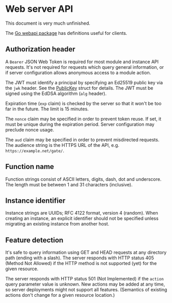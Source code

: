 # Web server API

This document is very much unfinished.

The [Go webapi package](https://godoc.org/gate.computer/gate/webapi) has
definitions useful for clients.


## Authorization header

A `Bearer` JSON Web Token is required for most module and instance API
requests.  It's not required for requests which query general information, or
if server configuration allows anonymous access to a module action.

The JWT must identify a principal by specifying an Ed25519 public key via the
`jwk` header.  See the [PublicKey](https://godoc.org/gate.computer/gate/webapi#PublicKey)
struct for details.  The JWT must be signed using the EdDSA algorithm (`alg`
header).

Expiration time (`exp` claim) is checked by the server so that it won't be too
far in the future.  The limit is 15 minutes.

The `nonce` claim may be specified in order to prevent token reuse.  If set, it
must be unique during the expiration period.  Server configuration may preclude
nonce usage.

The `aud` claim may be specified in order to prevent misdirected requests.  The
audience string is the HTTPS URL of the API, e.g. `https://example.net/gate/`.


## Function name

Function strings consist of ASCII letters, digits, dash, dot and underscore.
The length must be between 1 and 31 characters (inclusive).


## Instance identifier

Instance strings are UUIDs; RFC 4122 format, version 4 (random).  When creating
an instance, an explicit identifier should not be specified unless migrating an
existing instance from another host.


## Feature detection

It's safe to query information using GET and HEAD requests at any directory
path (ending with a slash).  The server responds with HTTP status 405 (Method
Not Allowed) if the HTTP method is not supported (yet) for the given resource.

The server responds with HTTP status 501 (Not Implemented) if the `action`
query parameter value is unknown.  New actions may be added at any time, so
server deployments might not support all features.  (Semantics of existing
actions don't change for a given resource location.)

